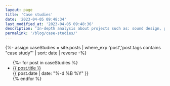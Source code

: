 ```yaml
---
layout: page
title: 'Case studies'
date: '2023-04-05 09:48:34'
last_modified_at: '2023-04-05 09:48:36'
description: 'In-depth analysis about projects such as: sound design, game audio, bass tracks, original music releases and music production, including mix and master.'
permalink: '/blog/case-studies/'
---
```

{%- assign caseStudies = site.posts | where_exp:'post','post.tags contains "case study"' | sort: date | reverse -%}
<ul class="list-hr">
{%- for post in caseStudies %}
  <li>
    <a class="u-url" title="Read the post ‘{{ post.title }}’" href="{{ post.url }}"><span class="big">{{ post.title }}</span ></a><br>
    <time class="dt-published small dim" datetime="{{ post.date | date_to_xmlschema }}" itemprop="dateCreated">{{ post.date | date: "%-d %B %Y" }}</time>
  </li>
{% endfor %}
</ul>